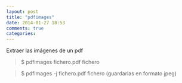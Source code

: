 ```yaml
---
layout: post
title: "pdfimages"
date: 2014-01-27 18:53
comments: true
categories: 
---
```

Extraer las imágenes de un pdf

>$ pdfimages fichero.pdf fichero

>$ pdfimages -j fichero.pdf fichero (guardarlas en formato jpeg)

